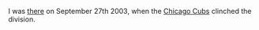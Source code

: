 I was
[there](http://chicago.cubs.mlb.com/NASApp/mlb/chc/ballpark/chc_ballpark_history.jsp)
on September 27th 2003, when the [Chicago
Cubs](http://chicago.cubs.mlb.com/) clinched the division.
